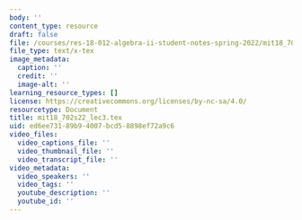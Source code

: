 ```yaml
---
body: ''
content_type: resource
draft: false
file: /courses/res-18-012-algebra-ii-student-notes-spring-2022/mit18_702s22_lec3.tex
file_type: text/x-tex
image_metadata:
  caption: ''
  credit: ''
  image-alt: ''
learning_resource_types: []
license: https://creativecommons.org/licenses/by-nc-sa/4.0/
resourcetype: Document
title: mit18_702s22_lec3.tex
uid: ed6ee731-89b9-4007-bcd5-8898ef72a9c6
video_files:
  video_captions_file: ''
  video_thumbnail_file: ''
  video_transcript_file: ''
video_metadata:
  video_speakers: ''
  video_tags: ''
  youtube_description: ''
  youtube_id: ''
---
```

